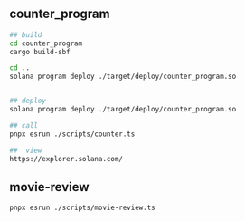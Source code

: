 

## counter_program

```bash
## build
cd counter_program
cargo build-sbf

cd ..
solana program deploy ./target/deploy/counter_program.so


## deploy
solana program deploy ./target/deploy/counter_program.so

## call
pnpx esrun ./scripts/counter.ts

##  view
https://explorer.solana.com/

```


## movie-review

```sh
pnpx esrun ./scripts/movie-review.ts

```